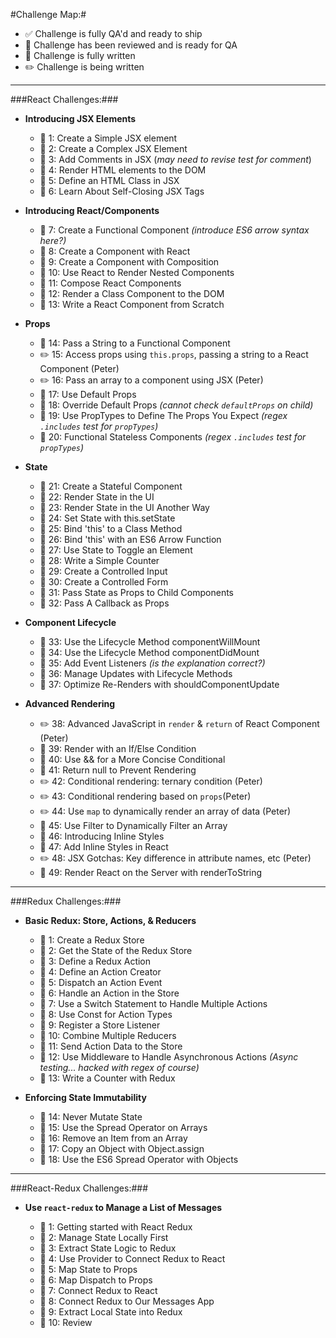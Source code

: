 #Challenge Map:#

- :white_check_mark: Challenge is fully QA'd and ready to ship
- :blue_book: Challenge has been reviewed and is ready for QA
- :pencil: Challenge is fully written
- :pencil2: Challenge is being written

---

###React Challenges:###

- **Introducing JSX Elements**

  - :blue_book: 1: Create a Simple JSX element
  - :blue_book: 2: Create a Complex JSX Element
  - :blue_book: 3: Add Comments in JSX (*may need to revise test for comment*)
  - :blue_book: 4: Render HTML elements to the DOM
  - :blue_book: 5: Define an HTML Class in JSX
  - :blue_book: 6: Learn About Self-Closing JSX Tags

- **Introducing React/Components**

  - :blue_book: 7: Create a Functional Component *(introduce ES6 arrow syntax here?)*
  - :blue_book: 8: Create a Component with React
  - :blue_book: 9: Create a Component with Composition
  - :blue_book: 10: Use React to Render Nested Components
  - :blue_book: 11: Compose React Components
  - :blue_book: 12: Render a Class Component to the DOM
  - :blue_book: 13: Write a React Component from Scratch

- **Props**

  - :blue_book: 14: Pass a String to a Functional Component
  - :pencil2: 15: Access props using `this.props`, passing a string to a React Component (Peter)
  - :pencil2: 16: Pass an array to a component using JSX (Peter)
  - :blue_book: 17: Use Default Props
  - :blue_book: 18: Override Default Props *(cannot check `defaultProps` on child)*
  - :blue_book: 19: Use PropTypes to Define The Props You Expect *(regex `.includes` test for `propTypes`)*
  - :blue_book: 20: Functional Stateless Components *(regex `.includes` test for `propTypes`)*

- **State**

  - :blue_book: 21: Create a Stateful Component
  - :blue_book: 22: Render State in the UI
  - :blue_book: 23: Render State in the UI Another Way
  - :blue_book: 24: Set State with this.setState
  - :blue_book: 25: Bind 'this' to a Class Method
  - :blue_book: 26: Bind 'this' with an ES6 Arrow Function
  - :blue_book: 27: Use State to Toggle an Element
  - :blue_book: 28: Write a Simple Counter
  - :blue_book: 29: Create a Controlled Input
  - :blue_book: 30: Create a Controlled Form
  - :blue_book: 31: Pass State as Props to Child Components
  - :blue_book: 32: Pass A Callback as Props

- **Component Lifecycle**

  - :blue_book: 33: Use the Lifecycle Method componentWillMount
  - :blue_book: 34: Use the Lifecycle Method componentDidMount
  - :blue_book: 35: Add Event Listeners *(is the explanation correct?)*
  - :blue_book: 36: Manage Updates with Lifecycle Methods
  - :blue_book: 37: Optimize Re-Renders with shouldComponentUpdate

- **Advanced Rendering**

  - :pencil2: 38: Advanced JavaScript in `render` & `return` of React Component (Peter)
  - :blue_book: 39: Render with an If/Else Condition
  - :blue_book: 40: Use && for a More Concise Conditional
  - :blue_book: 41: Return null to Prevent Rendering
  - :pencil2: 42: Conditional rendering: ternary condition (Peter)
  - :pencil2: 43: Conditional rendering based on `props`(Peter)
  - :pencil2: 44: Use `map` to dynamically render an array of data (Peter)
  - :blue_book: 45: Use Filter to Dynamically Filter an Array
  - :blue_book: 46: Introducing Inline Styles
  - :blue_book: 47: Add Inline Styles in React
  - :pencil2: 48: JSX Gotchas: Key difference in attribute names, etc (Peter)
  - :blue_book: 49: Render React on the Server with renderToString

---

###Redux Challenges:###

- **Basic Redux: Store, Actions, & Reducers**

  - :blue_book: 1: Create a Redux Store
  - :blue_book: 2: Get the State of the Redux Store
  - :blue_book: 3: Define a Redux Action
  - :blue_book: 4: Define an Action Creator
  - :blue_book: 5: Dispatch an Action Event
  - :blue_book: 6: Handle an Action in the Store
  - :blue_book: 7: Use a Switch Statement to Handle Multiple Actions
  - :blue_book: 8: Use Const for Action Types
  - :blue_book: 9: Register a Store Listener
  - :blue_book: 10: Combine Multiple Reducers
  - :blue_book: 11: Send Action Data to the Store
  - :blue_book: 12: Use Middleware to Handle Asynchronous Actions *(Async testing... hacked with regex of course)*
  - :blue_book: 13: Write a Counter with Redux

- **Enforcing State Immutability**

  - :blue_book: 14: Never Mutate State
  - :blue_book: 15: Use the Spread Operator on Arrays
  - :blue_book: 16: Remove an Item from an Array
  - :blue_book: 17: Copy an Object with Object.assign
  - :blue_book: 18: Use the ES6 Spread Operator with Objects

---

###React-Redux Challenges:###

- **Use `react-redux` to Manage a List of Messages**

  - :blue_book: 1: Getting started with React Redux
  - :blue_book: 2: Manage State Locally First
  - :blue_book: 3: Extract State Logic to Redux
  - :blue_book: 4: Use Provider to Connect Redux to React
  - :blue_book: 5: Map State to Props
  - :blue_book: 6: Map Dispatch to Props
  - :blue_book: 7: Connect Redux to React
  - :blue_book: 8: Connect Redux to Our Messages App
  - :blue_book: 9: Extract Local State into Redux
  - :blue_book: 10: Review

